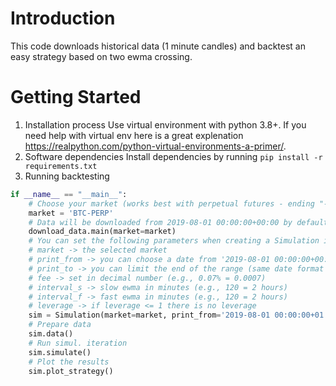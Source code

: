 # Introduction 
This code downloads historical data (1 minute candles) and backtest an easy strategy based on two ewma crossing.

# Getting Started
1.	Installation process
Use virtual environment with python 3.8+.
If you need help with virtual env here is a great explenation https://realpython.com/python-virtual-environments-a-primer/.
2.	Software dependencies
Install dependencies by running `pip install -r requirements.txt`
3.	Running backtesting
``` python
if __name__ == "__main__":
    # Choose your market (works best with perpetual futures - ending "-PERP")
    market = 'BTC-PERP'
    # Data will be downloaded from 2019-08-01 00:00:00+00:00 by default
    download_data.main(market=market)
    # You can set the following parameters when creating a Simulation instance
    # market -> the selected market
    # print_from -> you can choose a date from '2019-08-01 00:00:00+00:00'
    # print_to -> you can limit the end of the range (same date format as print_from)
    # fee -> set in decimal number (e.g., 0.07% = 0.0007)
    # interval_s -> slow ewma in minutes (e.g., 120 = 2 hours)
    # interval_f -> fast ewma in minutes (e.g., 120 = 2 hours)
    # leverage -> if leverage <= 1 there is no leverage
    sim = Simulation(market=market, print_from='2019-08-01 00:00:00+01:00', fee=0.0006, interval_s=4320, interval_f=240, leverage=1)
    # Prepare data
    sim.data()
    # Run simul. iteration
    sim.simulate()
    # Plot the results
    sim.plot_strategy()
```
